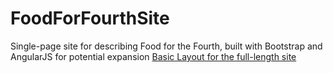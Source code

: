 # FoodForFourthSite
Single-page site for describing Food for the Fourth, built with Bootstrap and AngularJS for potential expansion
[Basic Layout for the full-length site](https://drive.google.com/file/d/1mLMzwXKcQKsnGySMMFssacuR1aeaS9hC/view?usp=sharing)

